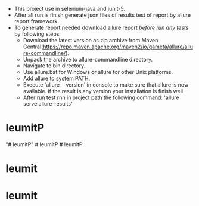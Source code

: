 - This project use in selenium-java and junit-5.
- After all run is finish generate json files of results test of report by allure report framework.
- To generate report needed download allure report *before run any tests* by following steps:
  - Download the latest version as zip archive from Maven Central(https://repo.maven.apache.org/maven2/io/qameta/allure/allure-commandline/).
  - Unpack the archive to allure-commandline directory.
  - Navigate to bin directory.
  - Use allure.bat for Windows or allure for other Unix platforms.
  - Add allure to system PATH.
  -  Execute 'allure --version' in console to make sure that allure is now available.
    if the result is any version your installation is finish well.
   - After run test rnn in project path the following command: 'allure serve allure-results'   

# leumitP
"# leumitP" 
#   l e u m i t P 
 
 # leumitP
# leumit
# leumit
